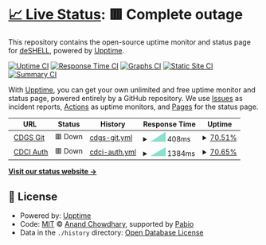 # [📈 Live Status](https://uptime.coderrrrr.site): <!--live status--> **🟥 Complete outage**

This repository contains the open-source uptime monitor and status page for [deSHELL](https://uptime.coderrrrr.site), powered by [Upptime](https://github.com/upptime/upptime).

[![Uptime CI](https://github.com/deSHELL/upptime/workflows/Uptime%20CI/badge.svg)](https://github.com/deSHELL/upptime/actions?query=workflow%3A%22Uptime+CI%22)
[![Response Time CI](https://github.com/deSHELL/upptime/workflows/Response%20Time%20CI/badge.svg)](https://github.com/deSHELL/upptime/actions?query=workflow%3A%22Response+Time+CI%22)
[![Graphs CI](https://github.com/deSHELL/upptime/workflows/Graphs%20CI/badge.svg)](https://github.com/deSHELL/upptime/actions?query=workflow%3A%22Graphs+CI%22)
[![Static Site CI](https://github.com/deSHELL/upptime/workflows/Static%20Site%20CI/badge.svg)](https://github.com/deSHELL/upptime/actions?query=workflow%3A%22Static+Site+CI%22)
[![Summary CI](https://github.com/deSHELL/upptime/workflows/Summary%20CI/badge.svg)](https://github.com/deSHELL/upptime/actions?query=workflow%3A%22Summary+CI%22)

With [Upptime](https://upptime.js.org), you can get your own unlimited and free uptime monitor and status page, powered entirely by a GitHub repository. We use [Issues](https://github.com/deSHELL/upptime/issues) as incident reports, [Actions](https://github.com/deSHELL/upptime/actions) as uptime monitors, and [Pages](https://uptime.coderrrrr.site) for the status page.

<!--start: status pages-->
<!-- This summary is generated by Upptime (https://github.com/upptime/upptime) -->
<!-- Do not edit this manually, your changes will be overwritten -->
<!-- prettier-ignore -->
| URL | Status | History | Response Time | Uptime |
| --- | ------ | ------- | ------------- | ------ |
| <img alt="" src="https://icons.duckduckgo.com/ip3/git.coderrrrr.site.ico" height="13"> [CDGS Git](https://git.coderrrrr.site) | 🟥 Down | [cdgs-git.yml](https://github.com/deSHELL/upptime/commits/HEAD/history/cdgs-git.yml) | <details><summary><img alt="Response time graph" src="./graphs/cdgs-git/response-time-week.png" height="20"> 408ms</summary><br><a href="https://uptime.coderrrrr.site/history/cdgs-git"><img alt="Response time 408" src="https://img.shields.io/endpoint?url=https%3A%2F%2Fraw.githubusercontent.com%2FdeSHELL%2Fupptime%2FHEAD%2Fapi%2Fcdgs-git%2Fresponse-time.json"></a><br><a href="https://uptime.coderrrrr.site/history/cdgs-git"><img alt="24-hour response time 408" src="https://img.shields.io/endpoint?url=https%3A%2F%2Fraw.githubusercontent.com%2FdeSHELL%2Fupptime%2FHEAD%2Fapi%2Fcdgs-git%2Fresponse-time-day.json"></a><br><a href="https://uptime.coderrrrr.site/history/cdgs-git"><img alt="7-day response time 408" src="https://img.shields.io/endpoint?url=https%3A%2F%2Fraw.githubusercontent.com%2FdeSHELL%2Fupptime%2FHEAD%2Fapi%2Fcdgs-git%2Fresponse-time-week.json"></a><br><a href="https://uptime.coderrrrr.site/history/cdgs-git"><img alt="30-day response time 408" src="https://img.shields.io/endpoint?url=https%3A%2F%2Fraw.githubusercontent.com%2FdeSHELL%2Fupptime%2FHEAD%2Fapi%2Fcdgs-git%2Fresponse-time-month.json"></a><br><a href="https://uptime.coderrrrr.site/history/cdgs-git"><img alt="1-year response time 408" src="https://img.shields.io/endpoint?url=https%3A%2F%2Fraw.githubusercontent.com%2FdeSHELL%2Fupptime%2FHEAD%2Fapi%2Fcdgs-git%2Fresponse-time-year.json"></a></details> | <details><summary><a href="https://uptime.coderrrrr.site/history/cdgs-git">70.51%</a></summary><a href="https://uptime.coderrrrr.site/history/cdgs-git"><img alt="All-time uptime 70.51%" src="https://img.shields.io/endpoint?url=https%3A%2F%2Fraw.githubusercontent.com%2FdeSHELL%2Fupptime%2FHEAD%2Fapi%2Fcdgs-git%2Fuptime.json"></a><br><a href="https://uptime.coderrrrr.site/history/cdgs-git"><img alt="24-hour uptime 70.51%" src="https://img.shields.io/endpoint?url=https%3A%2F%2Fraw.githubusercontent.com%2FdeSHELL%2Fupptime%2FHEAD%2Fapi%2Fcdgs-git%2Fuptime-day.json"></a><br><a href="https://uptime.coderrrrr.site/history/cdgs-git"><img alt="7-day uptime 70.51%" src="https://img.shields.io/endpoint?url=https%3A%2F%2Fraw.githubusercontent.com%2FdeSHELL%2Fupptime%2FHEAD%2Fapi%2Fcdgs-git%2Fuptime-week.json"></a><br><a href="https://uptime.coderrrrr.site/history/cdgs-git"><img alt="30-day uptime 70.51%" src="https://img.shields.io/endpoint?url=https%3A%2F%2Fraw.githubusercontent.com%2FdeSHELL%2Fupptime%2FHEAD%2Fapi%2Fcdgs-git%2Fuptime-month.json"></a><br><a href="https://uptime.coderrrrr.site/history/cdgs-git"><img alt="1-year uptime 70.51%" src="https://img.shields.io/endpoint?url=https%3A%2F%2Fraw.githubusercontent.com%2FdeSHELL%2Fupptime%2FHEAD%2Fapi%2Fcdgs-git%2Fuptime-year.json"></a></details>
| <img alt="" src="https://icons.duckduckgo.com/ip3/auth.coderrrrr.site.ico" height="13"> [CDCI Auth](https://auth.coderrrrr.site) | 🟥 Down | [cdci-auth.yml](https://github.com/deSHELL/upptime/commits/HEAD/history/cdci-auth.yml) | <details><summary><img alt="Response time graph" src="./graphs/cdci-auth/response-time-week.png" height="20"> 1384ms</summary><br><a href="https://uptime.coderrrrr.site/history/cdci-auth"><img alt="Response time 1384" src="https://img.shields.io/endpoint?url=https%3A%2F%2Fraw.githubusercontent.com%2FdeSHELL%2Fupptime%2FHEAD%2Fapi%2Fcdci-auth%2Fresponse-time.json"></a><br><a href="https://uptime.coderrrrr.site/history/cdci-auth"><img alt="24-hour response time 1384" src="https://img.shields.io/endpoint?url=https%3A%2F%2Fraw.githubusercontent.com%2FdeSHELL%2Fupptime%2FHEAD%2Fapi%2Fcdci-auth%2Fresponse-time-day.json"></a><br><a href="https://uptime.coderrrrr.site/history/cdci-auth"><img alt="7-day response time 1384" src="https://img.shields.io/endpoint?url=https%3A%2F%2Fraw.githubusercontent.com%2FdeSHELL%2Fupptime%2FHEAD%2Fapi%2Fcdci-auth%2Fresponse-time-week.json"></a><br><a href="https://uptime.coderrrrr.site/history/cdci-auth"><img alt="30-day response time 1384" src="https://img.shields.io/endpoint?url=https%3A%2F%2Fraw.githubusercontent.com%2FdeSHELL%2Fupptime%2FHEAD%2Fapi%2Fcdci-auth%2Fresponse-time-month.json"></a><br><a href="https://uptime.coderrrrr.site/history/cdci-auth"><img alt="1-year response time 1384" src="https://img.shields.io/endpoint?url=https%3A%2F%2Fraw.githubusercontent.com%2FdeSHELL%2Fupptime%2FHEAD%2Fapi%2Fcdci-auth%2Fresponse-time-year.json"></a></details> | <details><summary><a href="https://uptime.coderrrrr.site/history/cdci-auth">70.65%</a></summary><a href="https://uptime.coderrrrr.site/history/cdci-auth"><img alt="All-time uptime 70.65%" src="https://img.shields.io/endpoint?url=https%3A%2F%2Fraw.githubusercontent.com%2FdeSHELL%2Fupptime%2FHEAD%2Fapi%2Fcdci-auth%2Fuptime.json"></a><br><a href="https://uptime.coderrrrr.site/history/cdci-auth"><img alt="24-hour uptime 70.65%" src="https://img.shields.io/endpoint?url=https%3A%2F%2Fraw.githubusercontent.com%2FdeSHELL%2Fupptime%2FHEAD%2Fapi%2Fcdci-auth%2Fuptime-day.json"></a><br><a href="https://uptime.coderrrrr.site/history/cdci-auth"><img alt="7-day uptime 70.65%" src="https://img.shields.io/endpoint?url=https%3A%2F%2Fraw.githubusercontent.com%2FdeSHELL%2Fupptime%2FHEAD%2Fapi%2Fcdci-auth%2Fuptime-week.json"></a><br><a href="https://uptime.coderrrrr.site/history/cdci-auth"><img alt="30-day uptime 70.65%" src="https://img.shields.io/endpoint?url=https%3A%2F%2Fraw.githubusercontent.com%2FdeSHELL%2Fupptime%2FHEAD%2Fapi%2Fcdci-auth%2Fuptime-month.json"></a><br><a href="https://uptime.coderrrrr.site/history/cdci-auth"><img alt="1-year uptime 70.65%" src="https://img.shields.io/endpoint?url=https%3A%2F%2Fraw.githubusercontent.com%2FdeSHELL%2Fupptime%2FHEAD%2Fapi%2Fcdci-auth%2Fuptime-year.json"></a></details>

<!--end: status pages-->

[**Visit our status website →**](https://uptime.coderrrrr.site)

## 📄 License

- Powered by: [Upptime](https://github.com/upptime/upptime)
- Code: [MIT](./LICENSE) © [Anand Chowdhary](https://anandchowdhary.com), supported by [Pabio](https://pabio.com)
- Data in the `./history` directory: [Open Database License](https://opendatacommons.org/licenses/odbl/1-0/)
